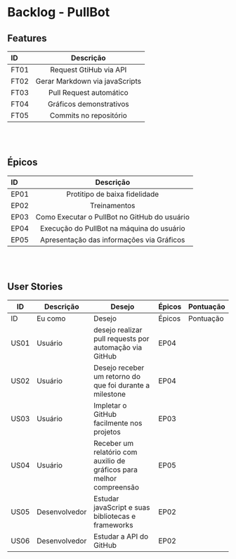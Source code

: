 # Backlog - PullBot 

## Features
| ID      | Descrição | 
| :---        |    :----:   |       
| FT01      | Request GtiHub via API     |
| FT02 | Gerar Markdown via javaScripts       |    
| FT03 | Pull Request automático        |    
| FT04 | Gráficos demonstrativos        |
| FT05 | Commits no repositório        |

<br/> <br/> 

## Épicos 
| ID | Descrição |
| :---        |    :----:   |       
| EP01 |  Protitipo de baixa fidelidade|
| EP02 | Treinamentos |
| EP03 | Como Executar o PullBot no GitHub do usuário |
| EP04 | Execução do PullBot na máquina do usuário |
| EP05 |Apresentação das informações via Gráficos |

<br/><br/>

## User Stories 
| ID | Descrição | Desejo | Épicos | Pontuação | 
--| -- | -- | -- | -- |
| ID |  Eu como | Desejo | Épicos | Pontuação |  
| US01 | Usuário | desejo realizar pull requests por automação via GitHub | EP04 |  |
| US02 | Usuário | Desejo receber um retorno do que foi  durante a milestone  | EP04 |  |
| US03 | Usuário | Impletar o GitHub facilmente nos projetos  | EP03 |  |
| US04 | Usuário | Receber um relatório com auxilio de gráficos para melhor compreensão  | EP05 |  |
| US05 | Desenvolvedor | Estudar javaScript e suas bibliotecas e frameworks | EP02 |  |
| US06 | Desenvolvedor | Estudar a API do GitHub | EP02 |  |







